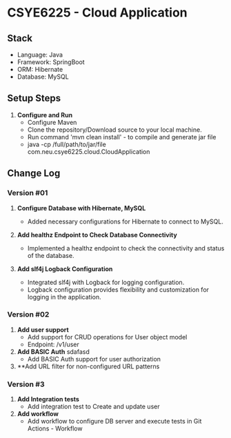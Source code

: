 # CSYE6225 - Cloud Application

## Stack
- Language: Java
- Framework: SpringBoot
- ORM: Hibernate
- Database: MySQL

## Setup Steps
1. **Configure and Run**
   - Configure Maven
   - Clone the repository/Download source to your local machine.
   - Run command 'mvn clean install' - to compile and generate jar file
   - java -cp /full/path/to/jar/file com.neu.csye6225.cloud.CloudApplication

## Change Log

### Version #01
1. **Configure Database with Hibernate, MySQL**
   - Added necessary configurations for Hibernate to connect to MySQL.

2. **Add healthz Endpoint to Check Database Connectivity**
   - Implemented a healthz endpoint to check the connectivity and status of the database.

3. **Add slf4j Logback Configuration**
   - Integrated slf4j with Logback for logging configuration.
   - Logback configuration provides flexibility and customization for logging in the application.

### Version #02
1. **Add user support**
   - Add support for CRUD operations for User object model
   - Endpoint: /v1/user
2. **Add BASIC Auth** sdafasd
   - Add BASIC Auth support for user authorization
3. **Add URL filter for non-configured URL patterns

### Version #3
1. **Add Integration tests**
   - Add integration test to Create and update user
2. **Add workflow**
   - Add workflow to configure DB server and execute tests in Git Actions - Workflow
